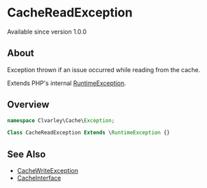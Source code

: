 # CacheReadException

Available since version 1.0.0

## About

Exception thrown if an issue occurred while reading from the cache.

Extends PHP's internal [RuntimeException](https://www.php.net/manual/en/class.runtimeexception.php).

## Overview

```php
namespace Clvarley\Cache\Exception;

Class CacheReadException Extends \RuntimeException {}
```

## See Also

* [CacheWriteException](CacheWriteException.md)
* [CacheInterface](../CacheInterface.md)
